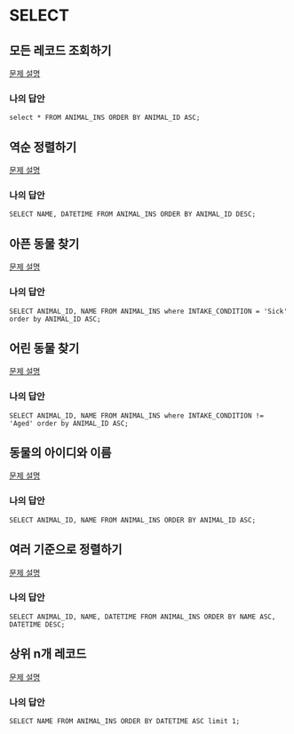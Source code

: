 # SELECT

## 모든 레코드 조회하기
[문제 설명](https://programmers.co.kr/learn/courses/30/lessons/59034)

### 나의 답안
	select * FROM ANIMAL_INS ORDER BY ANIMAL_ID ASC;
	
## 역순 정렬하기
[문제 설명](https://programmers.co.kr/learn/courses/30/lessons/59035)

### 나의 답안
	SELECT NAME, DATETIME FROM ANIMAL_INS ORDER BY ANIMAL_ID DESC;
	
## 아픈 동물 찾기
[문제 설명](https://programmers.co.kr/learn/courses/30/lessons/59036)

### 나의 답안
	SELECT ANIMAL_ID, NAME FROM ANIMAL_INS where INTAKE_CONDITION = 'Sick' order by ANIMAL_ID ASC;
	
	
## 어린 동물 찾기
[문제 설명](https://programmers.co.kr/learn/courses/30/lessons/59037)

### 나의 답안
	SELECT ANIMAL_ID, NAME FROM ANIMAL_INS where INTAKE_CONDITION != 'Aged' order by ANIMAL_ID ASC;
	
## 동물의 아이디와 이름
[문제 설명](https://programmers.co.kr/learn/courses/30/lessons/59403)

### 나의 답안
	SELECT ANIMAL_ID, NAME FROM ANIMAL_INS ORDER BY ANIMAL_ID ASC;
	
## 여러 기준으로 정렬하기
[문제 설명](https://programmers.co.kr/learn/courses/30/lessons/59404)

### 나의 답안
	SELECT ANIMAL_ID, NAME, DATETIME FROM ANIMAL_INS ORDER BY NAME ASC, DATETIME DESC;
	
## 상위 n개 레코드
[문제 설명](https://programmers.co.kr/learn/courses/30/lessons/59405)

### 나의 답안
	SELECT NAME FROM ANIMAL_INS ORDER BY DATETIME ASC limit 1;